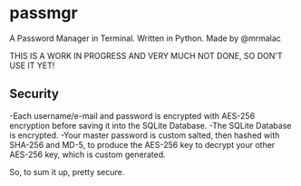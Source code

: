 # passmgr

A Password Manager in Terminal. Written in Python. Made by @mrmalac

THIS IS A WORK IN PROGRESS AND VERY MUCH NOT DONE, SO DON'T USE IT YET!

## Security
-Each username/e-mail and password is encrypted with AES-256 encryption before saving it into the SQLite Database.
-The SQLite Database is encrypted.
-Your master password is custom salted, then hashed with SHA-256 and MD-5, to produce the AES-256 key to decrypt your other AES-256 key, which is custom generated.

So, to sum it up, pretty secure.
